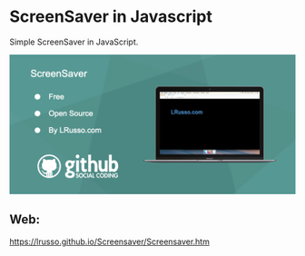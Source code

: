 # ScreenSaver in Javascript

Simple ScreenSaver in JavaScript.

![alt screenshot](https://raw.githubusercontent.com/lrusso/ScreenSaver/master/ScreenSaver.png)

## Web:

https://lrusso.github.io/Screensaver/Screensaver.htm
